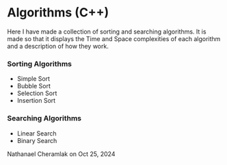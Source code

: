 # Algorithms (C++)

Here I have made a collection of sorting and searching algorithms. It is made so that it displays the Time and Space complexities of each algorithm and a description of how they work.

### Sorting Algorithms

- Simple Sort
- Bubble Sort
- Selection Sort
- Insertion Sort

### Searching Algorithms

- Linear Search
- Binary Search

Nathanael Cheramlak on Oct 25, 2024
